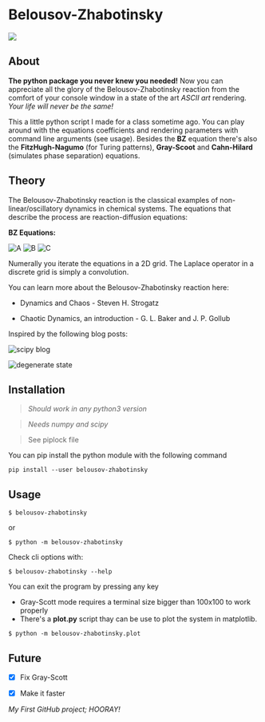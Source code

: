 # Belousov-Zhabotinsky

![](demo.gif)

## About

**The python package you never knew you needed!**
Now you can appreciate all the glory of the Belousov-Zhabotinsky reaction from the comfort of your console window in a state of the art *ASCII art* rendering. *Your life will never be the same!*

This a little python script I made for a class sometime ago. You can play around with the equations coefficients and rendering parameters with command line arguments (see usage). Besides the **BZ** equation there's also the **FitzHugh-Nagumo** (for Turing patterns), **Gray-Scoot** and **Cahn-Hilard** (simulates phase separation) equations.

## Theory

The Belousov-Zhabotinsky reaction is the classical examples of non-linear/oscillatory dynamics in chemical systems. The equations that describe the process are reaction-diffusion equations:

**BZ Equations:**


<img src="https://latex.codecogs.com/svg.latex?\large&space;a_{t+1}=a_t+a_t({\alpha}b_t-{\gamma}c_t)" title="A" class="center" />


<img src="https://latex.codecogs.com/svg.latex?\large&space;b_{t+1}=b_t+b_t({\beta}c_t-{\alpha}a_t)" title="B" class="center" />


<img src="https://latex.codecogs.com/svg.latex?\large&space;c_{t+1}=c_t+c_t({\gamma}a_t-{\beta}b_t)" title="C" class="center" />


Numerally you iterate the equations in a 2D grid. The Laplace operator in a discrete grid is simply a convolution.

You can learn more about the Belousov-Zhabotinsky reaction here:

- Dynamics and Chaos - Steven H. Strogatz

- Chaotic Dynamics, an introduction - G. L. Baker and J. P. Gollub

Inspired by the following blog posts:

![scipy blog](https://scipython.com/blog/simulating-the-belousov-zhabotinsky-reaction/)

![degenerate state](http://www.degeneratestate.org/posts/2017/May/05/turing-patterns/)

## Installation

> *Should work in any python3 version*

> *Needs numpy and scipy*

> See piplock file

You can pip install the python module with the following command

`pip install --user belousov-zhabotinsky`


## Usage

`$ belousov-zhabotinsky`

or

`$ python -m belousov-zhabotinsky`

Check cli options with:

`$ belousov-zhabotinsky --help`

You can exit the program by pressing any key

- Gray-Scott mode requires a terminal size bigger than 100x100 to work properly
- There's a **plot.py** script thay can be use to plot the system in matplotlib.

`$ python -m belousov-zhabotinsky.plot`

## Future

- [x] Fix Gray-Scott
- [x] Make it faster


*My First GitHub project; HOORAY!*
